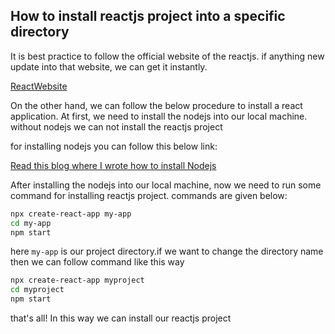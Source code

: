 ## How to install reactjs project into a specific directory

It is best practice to follow the official website of the reactjs. if anything new update into that
website, we can get it instantly.

[ReactWebsite](https://reactjs.org/docs/create-a-new-react-app.html)

On the other hand, we can follow the below procedure to install a react application.
At first, we need to install the nodejs into our local machine. without nodejs we can not install the reactjs project

for installing nodejs you can follow this below link:

[Read this blog where I wrote how to install Nodejs](https://github.com/Maxyee/nodejs_logics/tree/master/InstallNodejs)

After installing the nodejs into our local machine, now we need to run some command for installing
reactjs project. commands are given below:

```bash
npx create-react-app my-app  
cd my-app
npm start

```

here `my-app` is our project directory.if we want to change the directory name then we can follow
command like this way

```bash
npx create-react-app myproject
cd myproject
npm start

```

that's all! In this way we can install our reactjs project
